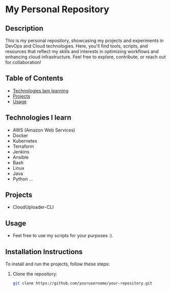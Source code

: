# My Personal Repository

## Description
This is my personal repository, showcasing my projects and experiments in DevOps and Cloud technologies. Here, you'll find tools, scripts, and resources that reflect my skills and interests in optimizing workflows and enhancing cloud infrastructure. Feel free to explore, contribute, or reach out for collaboration!

## Table of Contents
- [Technologies Iam learning](#technologies-used)
- [Projects](#projects)
- [Usage](#usage)

## Technologies I learn
- AWS (Amazon Web Services)
- Docker
- Kubernetes
- Terraform
- Jenkins
- Ansible
- Bash
- Linux
- Java
- Python
  ...

## Projects
- CloudUploader-CLI

## Usage
- Feel free to use my scripts for your purposes :). 



## Installation Instructions
To install and run the projects, follow these steps:
1. Clone the repository:
   ```bash
   git clone https://github.com/yourusername/your-repository.git
